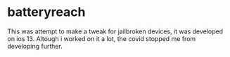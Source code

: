 # batteryreach

This was attempt to make a tweak for jailbroken devices, it was developed on ios 13. Altough i worked on it a lot, the covid stopped me from developing further.
